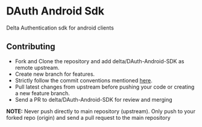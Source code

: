# DAuth Android Sdk

Delta Authentication sdk for android clients

## Contributing
 - Fork and Clone the repository and add delta/DAuth-Android-SDK as remote upstream.
 - Create new branch for features.
 - Strictly follow the commit conventions mentioned [here](http://karma-runner.github.io/latest/dev/git-commit-msg.html).
 - Pull latest changes from upstream before pushing your code or creating a new feature branch.
 - Send a PR to delta/DAuth-Android-SDK for review and merging

**NOTE:**
Never push directly to main repository (upstream). Only push to your forked repo (origin) and send a pull request to the main repository
